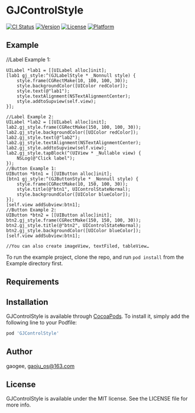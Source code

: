 # GJControlStyle

[![CI Status](https://img.shields.io/travis/gaogee/GJControlStyle.svg?style=flat)](https://travis-ci.org/gaogee/GJControlStyle)
[![Version](https://img.shields.io/cocoapods/v/GJControlStyle.svg?style=flat)](https://cocoapods.org/pods/GJControlStyle)
[![License](https://img.shields.io/cocoapods/l/GJControlStyle.svg?style=flat)](https://cocoapods.org/pods/GJControlStyle)
[![Platform](https://img.shields.io/cocoapods/p/GJControlStyle.svg?style=flat)](https://cocoapods.org/pods/GJControlStyle)

## Example

 //Label Example 1:

    UILabel *lab1 = [[UILabel alloc]init];
    [lab1 gj_style:^(GJLabelStyle * _Nonnull style) {
        style.frame(CGRectMake(10, 100, 100, 30));
        style.backgroundColor([UIColor redColor]);
        style.text(@"lab1");
        style.textAlignment(NSTextAlignmentCenter);
        style.addtoSupview(self.view);
    }];
    
    //Label Example 2:
    UILabel *lab2 = [[UILabel alloc]init];
    lab2.gj_style.frame(CGRectMake(150, 100, 100, 30));
    lab2.gj_style.backgroundColor([UIColor redColor]);
    lab2.gj_style.text(@"lab2");
    lab2.gj_style.textAlignment(NSTextAlignmentCenter);
    lab2.gj_style.addtoSupview(self.view);
    lab2.gj_style.tapBlock(^(UIView * _Nullable view) {
        NSLog(@"Click label");
    });
    //Button Example 1:
    UIButton *btn1 = [[UIButton alloc]init];
    [btn1 gj_style:^(GJButtonStyle * _Nonnull style) {
        style.frame(CGRectMake(10, 150, 100, 30));
        style.title(@"btn1", UIControlStateNormal);
        style.backgroundColor([UIColor blueColor]);
    }];
    [self.view addSubview:btn1];
    //Button Example 2:
    UIButton *btn2 = [[UIButton alloc]init];
    btn2.gj_style.frame(CGRectMake(150, 150, 100, 30));
    btn2.gj_style.title(@"btn2", UIControlStateNormal);
    btn2.gj_style.backgroundColor([UIColor blueColor]);
    [self.view addSubview:btn1];
    
    //You can also create imageView, textFiled, tableView…

To run the example project, clone the repo, and run `pod install` from the Example directory first.

## Requirements

## Installation

GJControlStyle is available through [CocoaPods](https://cocoapods.org). To install
it, simply add the following line to your Podfile:

```ruby
pod 'GJControlStyle'
```

## Author

gaogee, gaoju_os@163.com

## License

GJControlStyle is available under the MIT license. See the LICENSE file for more info.
